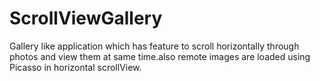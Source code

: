 # ScrollViewGallery

Gallery like application which has feature to scroll horizontally through photos and view them at same time.also remote images are loaded using Picasso in horizontal scrollView.

